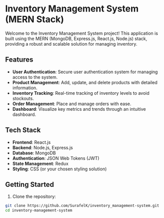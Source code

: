 # Inventory Management System (MERN Stack)

Welcome to the Inventory Management System project! This application is built using the MERN (MongoDB, Express.js, React.js, Node.js) stack, providing a robust and scalable solution for managing inventory.

## Features

- **User Authentication**: Secure user authentication system for managing access to the system.
- **Product Management**: Add, update, and delete products with detailed information.
- **Inventory Tracking**: Real-time tracking of inventory levels to avoid stockouts.
- **Order Management**: Place and manage orders with ease.
- **Dashboard**: Visualize key metrics and trends through an intuitive dashboard.

## Tech Stack

- **Frontend**: React.js
- **Backend**: Node.js, Express.js
- **Database**: MongoDB
- **Authentication**: JSON Web Tokens (JWT)
- **State Management**: Redux
- **Styling**: CSS (or your chosen styling solution)

## Getting Started

1. Clone the repository:

```bash
git clone https://github.com/SurafelK/inventory_management-system.git
cd inventory-management-system

